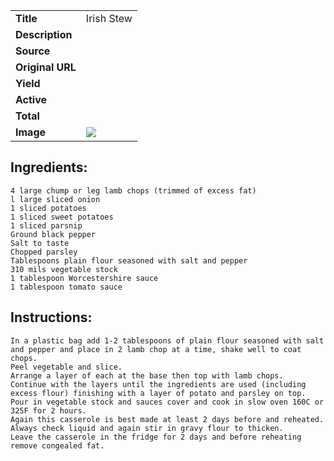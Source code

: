 | | |
| ----------- | ----------- |
| **Title** | Irish Stew |
| **Description** |  |
| **Source** |  |
| **Original URL** |  |
| **Yield** |  |
| **Active** |  |
| **Total** |  |
| **Image** | ![](https://cdn2.pepperplate.com/recipes/3114385.jpg) |

## Ingredients:
	4 large chump or leg lamb chops (trimmed of excess fat)
	l large sliced onion
	1 sliced potatoes
	1 sliced sweet potatoes
	1 sliced parsnip
	Ground black pepper
	Salt to taste
	Chopped parsley
	Tablespoons plain flour seasoned with salt and pepper
	310 mils vegetable stock
	1 tablespoon Worcestershire sauce
	1 tablespoon tomato sauce

## Instructions:
	In a plastic bag add 1-2 tablespoons of plain flour seasoned with salt and pepper and place in 2 lamb chop at a time, shake well to coat chops.
	Peel vegetable and slice.
	Arrange a layer of each at the base then top with lamb chops.
	Continue with the layers until the ingredients are used (including excess flour) finishing with a layer of potato and parsley on top.
	Pour in vegetable stock and sauces cover and cook in slow oven 160C or 325F for 2 hours.
	Again this casserole is best made at least 2 days before and reheated. Always check liquid and again stir in gravy flour to thicken.
	Leave the casserole in the fridge for 2 days and before reheating remove congealed fat.

